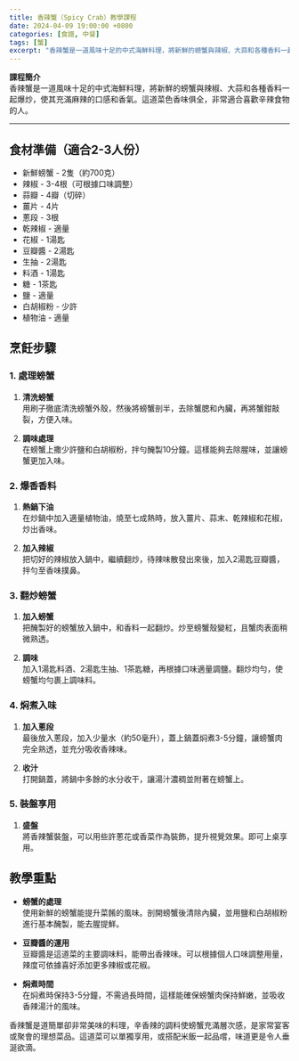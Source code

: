 ```yaml
---
title: 香辣蟹（Spicy Crab）教學課程
date: 2024-04-09 19:00:00 +0800
categories: [食譜, 中餐]
tags: [蟹] 
excerpt: "香辣蟹是一道風味十足的中式海鮮料理，將新鮮的螃蟹與辣椒、大蒜和各種香料一起爆炒，使其充滿麻辣的口感和香氣。這道菜色香味俱全，非常適合喜歡辛辣食物的人"
---
```


**課程簡介**  
香辣蟹是一道風味十足的中式海鮮料理，將新鮮的螃蟹與辣椒、大蒜和各種香料一起爆炒，使其充滿麻辣的口感和香氣。這道菜色香味俱全，非常適合喜歡辛辣食物的人。

---

## 食材準備（適合2-3人份）

- 新鮮螃蟹 - 2隻（約700克）
- 辣椒 - 3-4根（可根據口味調整）
- 蒜瓣 - 4瓣（切碎）
- 薑片 - 4片
- 蔥段 - 3根
- 乾辣椒 - 適量
- 花椒 - 1湯匙
- 豆瓣醬 - 2湯匙
- 生抽 - 2湯匙
- 料酒 - 1湯匙
- 糖 - 1茶匙
- 鹽 - 適量
- 白胡椒粉 - 少許
- 植物油 - 適量

## 烹飪步驟

### 1. **處理螃蟹**

1. **清洗螃蟹**  
   用刷子徹底清洗螃蟹外殼，然後將螃蟹剖半，去除蟹腮和內臟，再將蟹鉗敲裂，方便入味。

2. **調味處理**  
   在螃蟹上撒少許鹽和白胡椒粉，拌勻醃製10分鐘。這樣能夠去除腥味，並讓螃蟹更加入味。

### 2. **爆香香料**

1. **熱鍋下油**  
   在炒鍋中加入適量植物油，燒至七成熱時，放入薑片、蒜末、乾辣椒和花椒，炒出香味。

2. **加入辣椒**  
   把切好的辣椒放入鍋中，繼續翻炒，待辣味散發出來後，加入2湯匙豆瓣醬，拌勻至香味撲鼻。

### 3. **翻炒螃蟹**

1. **加入螃蟹**  
   把醃製好的螃蟹放入鍋中，和香料一起翻炒。炒至螃蟹殼變紅，且蟹肉表面稍微熟透。

2. **調味**  
   加入1湯匙料酒、2湯匙生抽、1茶匙糖，再根據口味適量調鹽。翻炒均勻，使螃蟹均勻裹上調味料。

### 4. **焖煮入味**

1. **加入蔥段**  
   最後放入蔥段，加入少量水（約50毫升），蓋上鍋蓋焖煮3-5分鐘，讓螃蟹肉完全熟透，並充分吸收香辣味。

2. **收汁**  
   打開鍋蓋，將鍋中多餘的水分收干，讓湯汁濃稠並附著在螃蟹上。

### 5. **裝盤享用**

1. **盛盤**  
   將香辣蟹裝盤，可以用些許蔥花或香菜作為裝飾，提升視覺效果。即可上桌享用。

## 教學重點

- **螃蟹的處理**  
  使用新鮮的螃蟹能提升菜餚的風味。剖開螃蟹後清除內臟，並用鹽和白胡椒粉進行基本醃製，能去腥提鮮。

- **豆瓣醬的運用**  
  豆瓣醬是這道菜的主要調味料，能帶出香辣味。可以根據個人口味調整用量，辣度可依據喜好添加更多辣椒或花椒。

- **焖煮時間**  
  在焖煮時保持3-5分鐘，不需過長時間，這樣能確保螃蟹肉保持鮮嫩，並吸收香辣湯汁的風味。

香辣蟹是道簡單卻非常美味的料理，辛香辣的調料使螃蟹充滿層次感，是家常宴客或聚會的理想菜品。這道菜可以單獨享用，或搭配米飯一起品嚐，味道更是令人垂涎欲滴。
